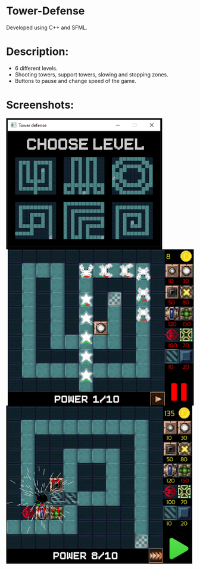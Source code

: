 # Tower-Defense
Developed using C++ and SFML.
# Description:
* 6 different levels.</br>
* Shooting towers, support towers, slowing and stopping zones.</br>
* Buttons to pause and change speed of the game.</br>
# Screenshots:
<div class="images">
  <img src="images/TD_menu.png" align="left"/>
  <img src="images/TD_wave.png" width = "500" align="right"/>
  <img src="images/TD_effects.png" width = "500" align="left"/>
</div>
